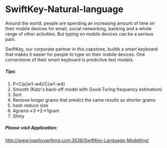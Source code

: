 SwiftKey-Natural-language
=========================

Around the world, people are spending an increasing amount of time on their mobile devices for email, social networking, banking and a whole range of other activities. But typing on mobile devices can be a serious pain. 

SwiftKey, our corporate partner in this capstone, builds a smart keyboard that makes it easier for people to type on their mobile devices. One cornerstone of their smart keyboard is predictive text models. 

##### Tips:
1. P=C(p|w1-w4)/C(w1-w4)
2. Smooth (Katz's back-off model with Good-Turing frequency estimation)
3. Sort
4. Remove longer grams that predict the same results as shorter grams
5. hash reduce size
6. 4grams->3->2->1gram
7. Shiny

##### Please visit Application:
http://www.ivanliuyanfeng.com:3838/SwiftKey-Language-Modelling/
